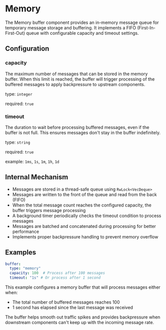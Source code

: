 # Memory

The Memory buffer component provides an in-memory message queue for temporary message storage and buffering. It implements a FIFO (First-In-First-Out) queue with configurable capacity and timeout settings.

## Configuration

### **capacity**

The maximum number of messages that can be stored in the memory buffer. When this limit is reached, the buffer will trigger processing of the buffered messages to apply backpressure to upstream components.

type: `integer`

required: `true`

### **timeout**

The duration to wait before processing buffered messages, even if the buffer is not full. This ensures messages don't stay in the buffer indefinitely.

type: `string`

required: `true`

example: `1ms`, `1s`, `1m`, `1h`, `1d`

## Internal Mechanism

- Messages are stored in a thread-safe queue using `RwLock<VecDeque>`
- Messages are written to the front of the queue and read from the back (FIFO)
- When the total message count reaches the configured capacity, the buffer triggers message processing
- A background timer periodically checks the timeout condition to process messages
- Messages are batched and concatenated during processing for better performance
- Implements proper backpressure handling to prevent memory overflow

## Examples

```yaml
buffer:
  type: "memory"
  capacity: 100  # Process after 100 messages
  timeout: "1s" # Or process after 1 second
```

This example configures a memory buffer that will process messages either when:
- The total number of buffered messages reaches 100
- 1 second has elapsed since the last message was received

The buffer helps smooth out traffic spikes and provides backpressure when downstream components can't keep up with the incoming message rate.